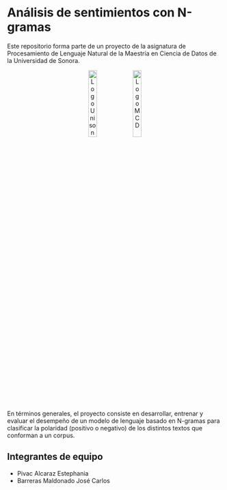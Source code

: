 # Análisis de sentimientos con N-gramas

Este repositorio forma parte de un proyecto de la asignatura de Procesamiento de Lenguaje Natural de la Maestría en Ciencia de Datos de la Universidad de Sonora.

<p align="center">
  <img src="https://github.com/josemal98/Cheap_flights_Airflow/assets/90294947/8e5592f9-0cb2-4dd0-ab1e-88647e20576e" alt="Logo Unison" width="20%" height="20%">
  <img src="https://github.com/josemal98/Cheap_flights_Airflow/assets/90294947/559ccb14-a5d8-4861-9f82-df1a9f4ea62a" alt="Logo MCD" width="20%" height="20%">
</p>

En términos generales, el proyecto consiste en desarrollar, entrenar y evaluar el desempeño de un modelo de lenguaje basado en N-gramas para clasificar la polaridad (positivo o negativo) de los distintos textos que conforman a un corpus. 

## Integrantes de equipo

- Pivac Alcaraz Estephania
- Barreras Maldonado José Carlos

